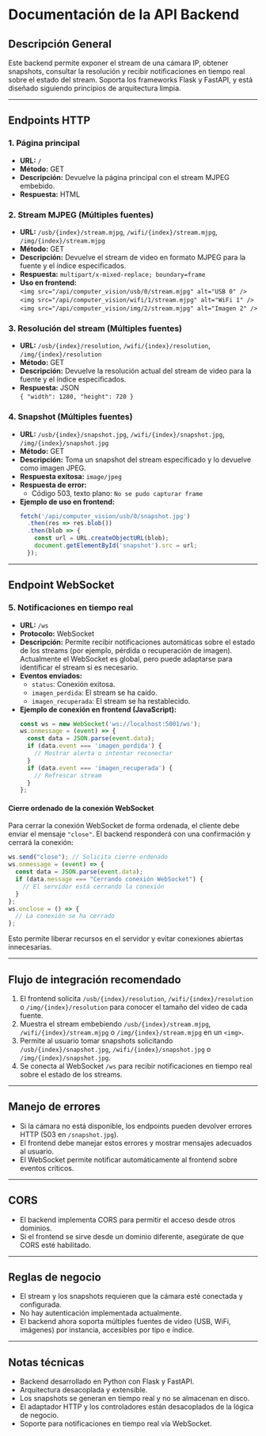 # Documentación de la API Backend

## Descripción General

Este backend permite exponer el stream de una cámara IP, obtener snapshots, consultar la resolución y recibir notificaciones en tiempo real sobre el estado del stream. Soporta los frameworks Flask y FastAPI, y está diseñado siguiendo principios de arquitectura limpia.

---

## Endpoints HTTP

### 1. Página principal
- **URL:** `/`
- **Método:** GET
- **Descripción:** Devuelve la página principal con el stream MJPEG embebido.
- **Respuesta:** HTML


### 2. Stream MJPEG (Múltiples fuentes)
- **URL:** `/usb/{index}/stream.mjpg`, `/wifi/{index}/stream.mjpg`, `/img/{index}/stream.mjpg`
- **Método:** GET
- **Descripción:** Devuelve el stream de video en formato MJPEG para la fuente y el índice especificados.
- **Respuesta:** `multipart/x-mixed-replace; boundary=frame`
- **Uso en frontend:**  
  `<img src="/api/computer_vision/usb/0/stream.mjpg" alt="USB 0" />`
  `<img src="/api/computer_vision/wifi/1/stream.mjpg" alt="WiFi 1" />`
  `<img src="/api/computer_vision/img/2/stream.mjpg" alt="Imagen 2" />`


### 3. Resolución del stream (Múltiples fuentes)
- **URL:** `/usb/{index}/resolution`, `/wifi/{index}/resolution`, `/img/{index}/resolution`
- **Método:** GET
- **Descripción:** Devuelve la resolución actual del stream de video para la fuente y el índice especificados.
- **Respuesta:** JSON  
  `{ "width": 1280, "height": 720 }`


### 4. Snapshot (Múltiples fuentes)
- **URL:** `/usb/{index}/snapshot.jpg`, `/wifi/{index}/snapshot.jpg`, `/img/{index}/snapshot.jpg`
- **Método:** GET
- **Descripción:** Toma un snapshot del stream especificado y lo devuelve como imagen JPEG.
- **Respuesta exitosa:** `image/jpeg`
- **Respuesta de error:**  
  - Código 503, texto plano: `No se pudo capturar frame`
- **Ejemplo de uso en frontend:**
  ```js
  fetch('/api/computer_vision/usb/0/snapshot.jpg')
    .then(res => res.blob())
    .then(blob => {
      const url = URL.createObjectURL(blob);
      document.getElementById('snapshot').src = url;
    });
  ```

---


## Endpoint WebSocket

### 5. Notificaciones en tiempo real
- **URL:** `/ws`
- **Protocolo:** WebSocket
- **Descripción:** Permite recibir notificaciones automáticas sobre el estado de los streams (por ejemplo, pérdida o recuperación de imagen). Actualmente el WebSocket es global, pero puede adaptarse para identificar el stream si es necesario.
- **Eventos enviados:**
  - `status`: Conexión exitosa.
  - `imagen_perdida`: El stream se ha caído.
  - `imagen_recuperada`: El stream se ha restablecido.
- **Ejemplo de conexión en frontend (JavaScript):**
  ```js
  const ws = new WebSocket('ws://localhost:5001/ws');
  ws.onmessage = (event) => {
    const data = JSON.parse(event.data);
    if (data.event === 'imagen_perdida') {
      // Mostrar alerta o intentar reconectar
    }
    if (data.event === 'imagen_recuperada') {
      // Refrescar stream
    }
  };
  ```

#### Cierre ordenado de la conexión WebSocket

Para cerrar la conexión WebSocket de forma ordenada, el cliente debe enviar el mensaje `"close"`. El backend responderá con una confirmación y cerrará la conexión:

```js
ws.send("close"); // Solicita cierre ordenado
ws.onmessage = (event) => {
  const data = JSON.parse(event.data);
  if (data.message === "Cerrando conexión WebSocket") {
    // El servidor está cerrando la conexión
  }
};
ws.onclose = () => {
  // La conexión se ha cerrado
};
```

Esto permite liberar recursos en el servidor y evitar conexiones abiertas innecesarias.

---


## Flujo de integración recomendado

1. El frontend solicita `/usb/{index}/resolution`, `/wifi/{index}/resolution` o `/img/{index}/resolution` para conocer el tamaño del video de cada fuente.
2. Muestra el stream embebiendo `/usb/{index}/stream.mjpg`, `/wifi/{index}/stream.mjpg` o `/img/{index}/stream.mjpg` en un `<img>`.
3. Permite al usuario tomar snapshots solicitando `/usb/{index}/snapshot.jpg`, `/wifi/{index}/snapshot.jpg` o `/img/{index}/snapshot.jpg`.
4. Se conecta al WebSocket `/ws` para recibir notificaciones en tiempo real sobre el estado de los streams.

---

## Manejo de errores

- Si la cámara no está disponible, los endpoints pueden devolver errores HTTP (503 en `/snapshot.jpg`).
- El frontend debe manejar estos errores y mostrar mensajes adecuados al usuario.
- El WebSocket permite notificar automáticamente al frontend sobre eventos críticos.

---

## CORS

- El backend implementa CORS para permitir el acceso desde otros dominios.
- Si el frontend se sirve desde un dominio diferente, asegúrate de que CORS esté habilitado.

---

## Reglas de negocio

- El stream y los snapshots requieren que la cámara esté conectada y configurada.
- No hay autenticación implementada actualmente.
- El backend ahora soporta múltiples fuentes de video (USB, WiFi, imágenes) por instancia, accesibles por tipo e índice.

---

## Notas técnicas

- Backend desarrollado en Python con Flask y FastAPI.
- Arquitectura desacoplada y extensible.
- Los snapshots se generan en tiempo real y no se almacenan en disco.
- El adaptador HTTP y los controladores están desacoplados de la lógica de negocio.
- Soporte para notificaciones en tiempo real vía WebSocket.
